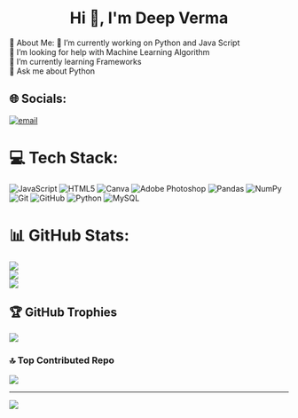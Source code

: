 <h1 align="center">Hi 👋, I'm Deep Verma</h1>
💫 About Me:
🔭 I’m currently working on Python and Java Script <br>👯 I’m looking for help with Machine Learning Algorithm<br>🌱 I’m currently learning Frameworks<br>💬 Ask me about Python<br>


## 🌐 Socials:
[![email](https://img.shields.io/badge/Email-D14836?logo=gmail&logoColor=white)](mailto:vermadeep994@gmail.com) 

# 💻 Tech Stack:
![JavaScript](https://img.shields.io/badge/javascript-%23323330.svg?style=for-the-badge&logo=javascript&logoColor=%23F7DF1E) ![HTML5](https://img.shields.io/badge/html5-%23E34F26.svg?style=for-the-badge&logo=html5&logoColor=white) ![Canva](https://img.shields.io/badge/Canva-%2300C4CC.svg?style=for-the-badge&logo=Canva&logoColor=white) ![Adobe Photoshop](https://img.shields.io/badge/adobe%20photoshop-%2331A8FF.svg?style=for-the-badge&logo=adobe%20photoshop&logoColor=white) ![Pandas](https://img.shields.io/badge/pandas-%23150458.svg?style=for-the-badge&logo=pandas&logoColor=white) ![NumPy](https://img.shields.io/badge/numpy-%23013243.svg?style=for-the-badge&logo=numpy&logoColor=white) ![Git](https://img.shields.io/badge/git-%23F05033.svg?style=for-the-badge&logo=git&logoColor=white) ![GitHub](https://img.shields.io/badge/github-%23121011.svg?style=for-the-badge&logo=github&logoColor=white) ![Python](https://img.shields.io/badge/python-3670A0?style=for-the-badge&logo=python&logoColor=ffdd54) ![MySQL](https://img.shields.io/badge/mysql-4479A1.svg?style=for-the-badge&logo=mysql&logoColor=white)
# 📊 GitHub Stats:
![](https://github-readme-stats.vercel.app/api?username=ideepverma&theme=dark&hide_border=false&include_all_commits=false&count_private=false)<br/>
![](https://nirzak-streak-stats.vercel.app/?user=ideepverma&theme=dark&hide_border=false)<br/>
![](https://github-readme-stats.vercel.app/api/top-langs/?username=ideepverma&theme=dark&hide_border=false&include_all_commits=false&count_private=false&layout=compact)

## 🏆 GitHub Trophies
![](https://github-profile-trophy.vercel.app/?username=ideepverma&theme=radical&no-frame=true&no-bg=false&margin-w=4)

### 🔝 Top Contributed Repo
![](https://github-contributor-stats.vercel.app/api?username=ideepverma&limit=5&theme=dark&combine_all_yearly_contributions=true)

---
[![](https://visitcount.itsvg.in/api?id=ideepverma&icon=0&color=0)](https://visitcount.itsvg.in)

<!-- Proudly created by Deep  -->
